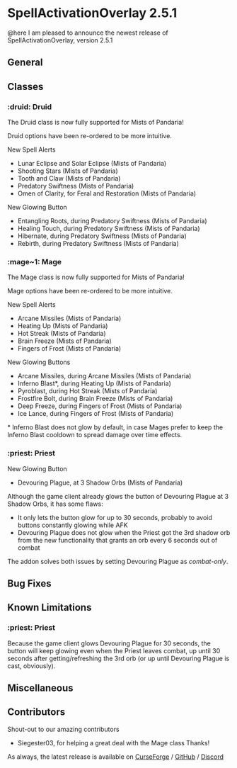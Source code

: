 # SpellActivationOverlay 2.5.1
@here I am pleased to announce the newest release of SpellActivationOverlay, version 2.5.1
## General
## Classes
### :druid:  Druid
The Druid class is now fully supported for Mists of Pandaria!

Druid options have been re-ordered to be more intuitive.

New Spell Alerts
- Lunar Eclipse and Solar Eclipse (Mists of Pandaria)
- Shooting Stars (Mists of Pandaria)
- Tooth and Claw (Mists of Pandaria)
- Predatory Swiftness (Mists of Pandaria)
- Omen of Clarity, for Feral and Restoration (Mists of Pandaria)

New Glowing Button
- Entangling Roots, during Predatory Swiftness (Mists of Pandaria)
- Healing Touch, during Predatory Swiftness (Mists of Pandaria)
- Hibernate, during Predatory Swiftness (Mists of Pandaria)
- Rebirth, during Predatory Swiftness (Mists of Pandaria)
### :mage~1:  Mage
The Mage class is now fully supported for Mists of Pandaria!

Mage options have been re-ordered to be more intuitive.

New Spell Alerts
- Arcane Missiles (Mists of Pandaria)
- Heating Up (Mists of Pandaria)
- Hot Streak (Mists of Pandaria)
- Brain Freeze (Mists of Pandaria)
- Fingers of Frost (Mists of Pandaria)

New Glowing Buttons
- Arcane Missiles, during Arcane Missiles (Mists of Pandaria)
- Inferno Blast\*, during Heating Up (Mists of Pandaria)
- Pyroblast, during Hot Streak (Mists of Pandaria)
- Frostfire Bolt, during Brain Freeze (Mists of Pandaria)
- Deep Freeze, during Fingers of Frost (Mists of Pandaria)
- Ice Lance, during Fingers of Frost (Mists of Pandaria)

\* Inferno Blast does not glow by default, in case Mages prefer to keep the Inferno Blast cooldown to spread damage over time effects.
### :priest:  Priest
New Glowing Button
- Devouring Plague, at 3 Shadow Orbs (Mists of Pandaria)

Although the game client already glows the button of Devouring Plague at 3 Shadow Orbs, it has some flaws:
- It only lets the button glow for up to 30 seconds, probably to avoid buttons constantly glowing while AFK
- Devouring Plague does not glow when the Priest got the 3rd shadow orb from the new functionality that grants an orb every 6 seconds out of combat

The addon solves both issues by setting Devouring Plague as _combat-only_.
## Bug Fixes
## Known Limitations
### :priest:  Priest
Because the game client glows Devouring Plague for 30 seconds, the button will keep glowing even when the Priest leaves combat, up until 30 seconds after getting/refreshing the 3rd orb (or up until Devouring Plague is cast, obviously).
## Miscellaneous
## Contributors
Shout-out to our amazing contributors
- Siegester03, for helping a great deal with the Mage class
Thanks!

As always, the latest release is available on [CurseForge](https://www.curseforge.com/wow/addons/spellactivationoverlay) / [GitHub](https://github.com/ennvina/spellactivationoverlay/releases/latest) / [Discord](https://discord.com/channels/1013194771969355858/1379111832207228938)
